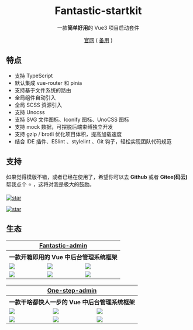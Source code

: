 <h1 align="center">Fantastic-startkit</h1>

<p align="center">一款<b>简单好用</b>的 Vue3 项目启动套件</p>

<p align="center">
  <a href="https://hooray.github.io/fantastic-startkit/" target="_blank">官网</a>
  ( <a href="https://hooray.gitee.io/fantastic-startkit/" target="_blank">备用</a> )
<p>

## 特点

- 支持 TypeScript
- 默认集成 vue-router 和 pinia
- 支持基于文件系统的路由
- 全局组件自动引入
- 全局 SCSS 资源引入
- 支持 Unocss
- 支持 SVG 文件图标、Iconify 图标、UnoCSS 图标
- 支持 mock 数据，可摆脱后端束缚独立开发
- 支持 gzip / brotli 优化项目体积，提高加载速度
- 结合 IDE 插件、ESlint 、stylelint 、Git 钩子，轻松实现团队代码规范

## 支持

如果觉得模版不错，或者已经在使用了，希望你可以去 **Github** 或者 **Gitee(码云)** 帮我点个 ⭐ ，这将对我是极大的鼓励。

[![star](https://img.shields.io/github/stars/hooray/fantastic-startkit?style=social)](https://github.com/hooray/fantastic-startkit)

[![star](https://gitee.com/hooray/fantastic-startkit/badge/star.svg?theme=dark)](https://gitee.com/hooray/fantastic-startkit)

## 生态

<table>
  <tr>
    <th colspan="3" align="center">
      <a href="https://fantastic-admin.github.io/" target="_blank">Fantastic-admin</a>
    </th>
  </tr>
  <tr>
    <th colspan="3" align="center">
      一款开箱即用的 Vue 中后台管理系统框架
    </th>
  </tr>
  <tr>
    <td><img src="https://fantastic-admin.github.io/preview1.png" /></td>
    <td><img src="https://fantastic-admin.github.io/preview2.png" /></td>
    <td><img src="https://fantastic-admin.github.io/preview3.png" /></td>
  </tr>
  <tr>
    <td><img src="https://fantastic-admin.github.io/preview4.png" /></td>
    <td><img src="https://fantastic-admin.github.io/preview5.png" /></td>
    <td><img src="https://fantastic-admin.github.io/preview6.png" /></td>
  </tr>
</table>

<table>
  <tr>
    <th colspan="3" align="center">
      <a href="https://one-step-admin.github.io/" target="_blank">One-step-admin</a>
    </th>
  </tr>
  <tr>
    <th colspan="3" align="center">
      一款干啥都快人一步的 Vue 中后台管理系统框架
    </th>
  </tr>
  <tr>
    <td><img src="https://one-step-admin.github.io/preview1.png" /></td>
    <td><img src="https://one-step-admin.github.io/preview2.png" /></td>
    <td><img src="https://one-step-admin.github.io/preview3.png" /></td>
  </tr>
  <tr>
    <td><img src="https://one-step-admin.github.io/preview4.png" /></td>
    <td><img src="https://one-step-admin.github.io/preview5.png" /></td>
    <td><img src="https://one-step-admin.github.io/preview6.png" /></td>
  </tr>
</table>
